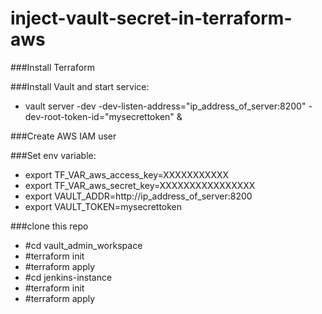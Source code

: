 # inject-vault-secret-in-terraform-aws
###Install Terraform

###Install Vault and start service: 
   - vault server -dev -dev-listen-address="ip_address_of_server:8200" -dev-root-token-id="mysecrettoken" &
   
###Create AWS IAM user

###Set env variable:
- export TF_VAR_aws_access_key=XXXXXXXXXXX
- export TF_VAR_aws_secret_key=XXXXXXXXXXXXXXXX
- export VAULT_ADDR=http://ip_address_of_server:8200
- export VAULT_TOKEN=mysecrettoken

###clone this repo
 - #cd vault_admin_workspace
 - #terraform init
 - #terraform apply
 - #cd jenkins-instance
 - #terraform init
 - #terraform apply

